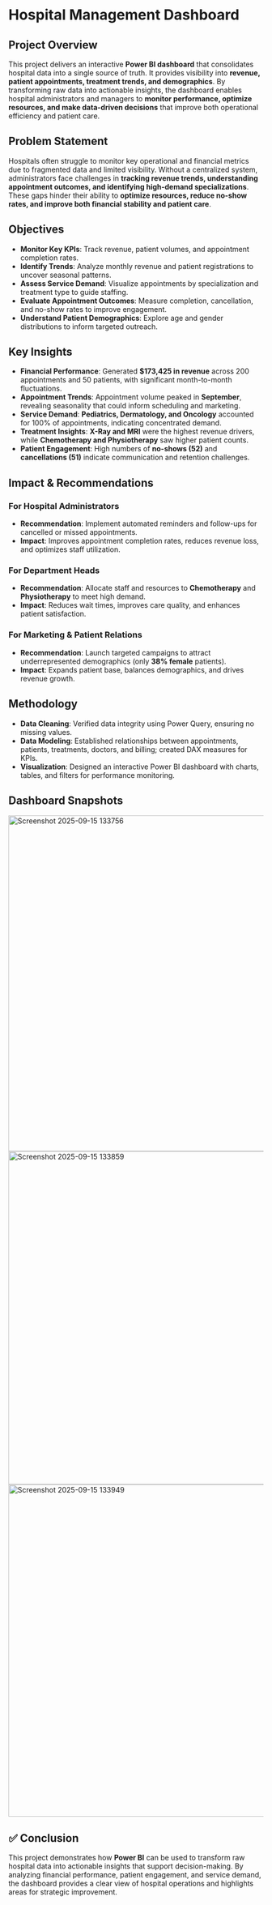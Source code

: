 
# Hospital Management Dashboard

##  Project Overview  
This project delivers an interactive **Power BI dashboard** that consolidates hospital data into a single source of truth. It provides visibility into **revenue, patient appointments, treatment trends, and demographics**. By transforming raw data into actionable insights, the dashboard enables hospital administrators and managers to **monitor performance, optimize resources, and make data-driven decisions** that improve both operational efficiency and patient care.  


##  Problem Statement  
Hospitals often struggle to monitor key operational and financial metrics due to fragmented data and limited visibility. Without a centralized system, administrators face challenges in **tracking revenue trends, understanding appointment outcomes, and identifying high-demand specializations**. These gaps hinder their ability to **optimize resources, reduce no-show rates, and improve both financial stability and patient care**.  



##  Objectives  
- **Monitor Key KPIs**: Track revenue, patient volumes, and appointment completion rates.  
- **Identify Trends**: Analyze monthly revenue and patient registrations to uncover seasonal patterns.  
- **Assess Service Demand**: Visualize appointments by specialization and treatment type to guide staffing.  
- **Evaluate Appointment Outcomes**: Measure completion, cancellation, and no-show rates to improve engagement.  
- **Understand Patient Demographics**: Explore age and gender distributions to inform targeted outreach.  



##  Key Insights  
- **Financial Performance**: Generated **$173,425 in revenue** across 200 appointments and 50 patients, with significant month-to-month fluctuations.  
- **Appointment Trends**: Appointment volume peaked in **September**, revealing seasonality that could inform scheduling and marketing.  
- **Service Demand**: **Pediatrics, Dermatology, and Oncology** accounted for 100% of appointments, indicating concentrated demand.  
- **Treatment Insights**: **X-Ray and MRI** were the highest revenue drivers, while **Chemotherapy and Physiotherapy** saw higher patient counts.  
- **Patient Engagement**: High numbers of **no-shows (52)** and **cancellations (51)** indicate communication and retention challenges.  



##  Impact & Recommendations  

### For Hospital Administrators  
- **Recommendation**: Implement automated reminders and follow-ups for cancelled or missed appointments.  
- **Impact**: Improves appointment completion rates, reduces revenue loss, and optimizes staff utilization.  

### For Department Heads  
- **Recommendation**: Allocate staff and resources to **Chemotherapy** and **Physiotherapy** to meet high demand.  
- **Impact**: Reduces wait times, improves care quality, and enhances patient satisfaction.  

### For Marketing & Patient Relations  
- **Recommendation**: Launch targeted campaigns to attract underrepresented demographics (only **38% female** patients).  
- **Impact**: Expands patient base, balances demographics, and drives revenue growth.  


##  Methodology  
- **Data Cleaning**: Verified data integrity using Power Query, ensuring no missing values.  
- **Data Modeling**: Established relationships between appointments, patients, treatments, doctors, and billing; created DAX measures for KPIs.  
- **Visualization**: Designed an interactive Power BI dashboard with charts, tables, and filters for performance monitoring.  


## Dashboard Snapshots  
<img width="1188" height="663" alt="Screenshot 2025-09-15 133756" src="https://github.com/user-attachments/assets/947735e6-8e2a-4bdf-a0c2-2be2501e0215" />
<img width="1187" height="658" alt="Screenshot 2025-09-15 133859" src="https://github.com/user-attachments/assets/5860e04c-f3b9-4e55-a1b8-25b46e24b83a" />
<img width="1185" height="656" alt="Screenshot 2025-09-15 133949" src="https://github.com/user-attachments/assets/952db66f-539e-4157-b09c-a4336b279444" />





## ✅ Conclusion  
This project demonstrates how **Power BI** can be used to transform raw hospital data into actionable insights that support decision-making. By analyzing financial performance, patient engagement, and service demand, the dashboard provides a clear view of hospital operations and highlights areas for strategic improvement.  


